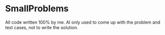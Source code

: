 # SmallProblems
All code written 100% by me. AI only used to come up with the problem and test cases, not to write the solution.
